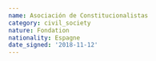 ```yaml
---
name: Asociación de Constitucionalistas
category: civil_society
nature: Fondation 
nationality: Espagne
date_signed: '2018-11-12'
---
```

    